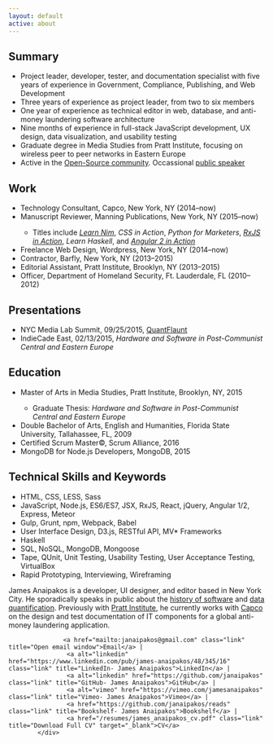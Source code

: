 ```yaml
---
layout: default
active: about
---
```

<div class="page-section short">
    <div class="container flex">
        <div class="column-main tile">
            <div>
<section>
    <h1>Summary</h1>
    <ul>
    <li>Project leader, developer, tester, and documentation specialist with five years of experience in Government, Compliance, Publishing, and Web Development</li>
    <li>Three years of experience as project leader, from two to six members</li>
    <li>One year of experience as technical editor in web, database, and anti-money laundering software architecture</li>
    <li>Nine months of experience in full-stack JavaScript development, UX design, data visualization, and usability testing</li>
    <li>Graduate degree in Media Studies from Pratt Institute, focusing on wireless peer to peer networks in Eastern Europe</li>
    <li>Active in the <a class="link"  href='https://jamesanaipakos.com/projects'>Open-Source community</a>. Occassional <a class="link"  href='http://sched.co/2AhK'>public speaker</a></li>
    </ul>
</section>
<section>
    <h1>Work</h1>
    <ul>

<li>Technology Consultant, Capco, New York, NY (2014–now)</li>
<li>Manuscript Reviewer, Manning Publications, New York, NY (2015–now)</li>
    <ul>
        <li>Titles include <em><a class="link"  href='https://www.manning.com/books/nim-in-action'>Learn Nim</a></em>, <em>CSS in Action</em>,  <em>Python for Marketers</em>, <em><a class="link"  href='https://www.manning.com/books/rxjs-in-action'>RxJS in Action</a></em>, <em>Learn Haskell</em>, and <em><a class="link"  href='https://www.manning.com/books/angular-2-in-action'>Angular 2 in Action</a></em></li>
    </ul>
<li>Freelance Web Design, Wordpress, New York, NY (2014–now)</li>
    <li>Contractor, Barfly, New York, NY (2013–2015)</li>
<li>Editorial Assistant, Pratt Institute, Brooklyn, NY (2013–2015)</li>
<li>Officer, Department of Homeland Security, Ft. Lauderdale, FL (2010–2012)</li>
    </ul>
</section>
<section>
<h1>Presentations</h1>
    <ul>
        <li>NYC Media Lab Summit, 09/25/2015, <a class="link"  href='https://jamesanaipakos.com/quantflaunt'>QuantFlaunt</a></li>
        <li>IndieCade East, 02/13/2015, <em>Hardware and Software in Post-Communist Central and Eastern Europe</em></li>
        </ul>
    </section>
    <section>
<h1>Education</h1>
    <ul>
        <li>Master of Arts in Media Studies, Pratt Institute, Brooklyn, NY, 2015</li>
        <ul><li>Graduate Thesis: <em>Hardware and Software in Post-Communist Central and Eastern Europe</em></li></ul>
        <li>Double Bachelor of Arts, English and Humanities, Florida State University, Tallahassee, FL, 2009</li>
         <li>Certified Scrum Master©, Scrum Alliance, 2016</li>
        <li>MongoDB for Node.js Developers, MongoDB, 2015</li>
    </ul>
</section>
<section>
<h1>Technical Skills and Keywords</h1>
    <ul>
        <li>HTML, CSS, LESS, Sass</li>
        <li>JavaScript, Node.js, ES6/ES7, JSX, RxJS, React, jQuery, Angular 1/2, Express, Meteor</li>
        <li>Gulp, Grunt, npm, Webpack, Babel</li>       
         <li>User Interface Design, D3.js, RESTful API, MV* Frameworks</li>
        <li>Haskell</li>
        <li>SQL, NoSQL, MongoDB, Mongoose</li>
        <li>Tape, QUnit, Unit Testing, Usability Testing, User Acceptance Testing, VirtualBox</li>
        <li>Rapid Prototyping, Interviewing, Wireframing</li>
    </ul>
</section>
</div>
</div>
<div class="column-sidebar tile">
                    <p>James Anaipakos is a developer, UI designer, and editor based in New York City. He sporadically speaks in public about the <a class="link" href="http://sched.co/2AhK">history of software</a> and <a class="link" href="https://medium.com/@justinhendrix/previewing-nyc-media-lab-s-annual-summit-demo-session-ce5169df964e#.ds4ygjp8o">data quantification</a>. Previously with <a class="link" href="https://pratt.edu">Pratt Institute</a>, he currently works with <a class="link" href="https://capco.com">Capco</a> on the design and test documentation of IT components for a global anti-money laundering application.</p>
                    
                   <a href="mailto:janaipakos@gmail.com" class="link" title="Open email window">Email</a> |
                    <a alt="linkedin" href="https://www.linkedin.com/pub/james-anaipakos/48/345/16" class="link" title="LinkedIn- James Anaipakos">LinkedIn</a> |
                    <a alt="linkedin" href="https://github.com/janaipakos" class="link" title="GitHub- James Anaipakos">GitHub</a> |
                    <a alt="vimeo" href="https://vimeo.com/jamesanaipakos" class="link" title="Vimeo- James Anaipakos">Vimeo</a> |
                    <a href="https://github.com/janaipakos/reads" class="link" title="Bookshelf- James Anaipakos">Bookshelf</a> |
                    <a href="/resumes/james_anaipakos_cv.pdf" class="link" title="Download Full CV" target="_blank">CV</a>
            </div>
</div>
</div>
